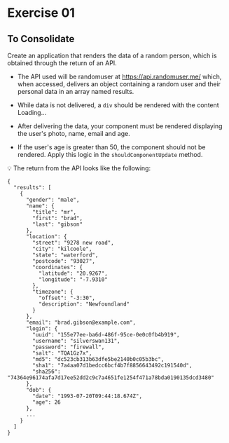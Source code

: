 # Exercise 01

## To Consolidate

Create an application that renders the data of a random person, which is obtained through the return of an API.

- The API used will be randomuser at https://api.randomuser.me/ which, when accessed, delivers an object containing a random user and their personal data in an array named results.

- While data is not delivered, a `div` should be rendered with the content Loading…

- After delivering the data, your component must be rendered displaying the user's photo, name, email and age.

- If the user's age is greater than 50, the component should not be rendered. Apply this logic in the `shouldComponentUpdate` method.

💡 The return from the API looks like the following:

```
{
  "results": [
    {
      "gender": "male",
      "name": {
        "title": "mr",
        "first": "brad",
        "last": "gibson"
      },
      "location": {
        "street": "9278 new road",
        "city": "kilcoole",
        "state": "waterford",
        "postcode": "93027",
        "coordinates": {
          "latitude": "20.9267",
          "longitude": "-7.9310"
        },
        "timezone": {
          "offset": "-3:30",
          "description": "Newfoundland"
        }
      },
      "email": "brad.gibson@example.com",
      "login": {
        "uuid": "155e77ee-ba6d-486f-95ce-0e0c0fb4b919",
        "username": "silverswan131",
        "password": "firewall",
        "salt": "TQA1Gz7x",
        "md5": "dc523cb313b63dfe5be2140b0c05b3bc",
        "sha1": "7a4aa07d1bedcc6bcf4b7f8856643492c191540d",
        "sha256": "74364e96174afa7d17ee52dd2c9c7a4651fe1254f471a78bda0190135dcd3480"
      },
      "dob": {
        "date": "1993-07-20T09:44:18.674Z",
        "age": 26
      },
      ...
    }
  ]
}
```

